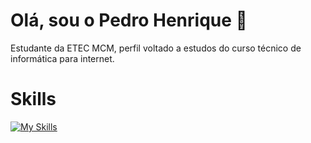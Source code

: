 # Olá, sou o Pedro Henrique 👑

Estudante da ETEC MCM, perfil voltado a estudos do curso técnico de informática para internet.

# Skills
[![My Skills](https://skillicons.dev/icons?i=js,html,css,python,cs,vscode)](https://skillicons.dev)
